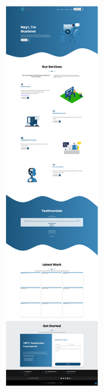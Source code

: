 ![Portfolio Preview](https://raw.githubusercontent.com/gussm07/Portfolio/master/Desktop/boostrap-v5/images/Preview.png)
